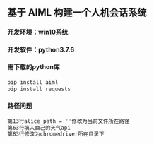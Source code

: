 ## 基于  AIML 构建一个人机会话系统
#### 开发环境：win10系统
#### 开发软件：python3.7.6
#### 需下载的python库
```bash
pip install aiml
pip install requests
```
#### 路径问题
 ```bash
 第13行alice_path = ''修改为当前文件所在路径
 第63行填入自己的天气api
 第83行修改为chromedriver所在目录下
 ```
